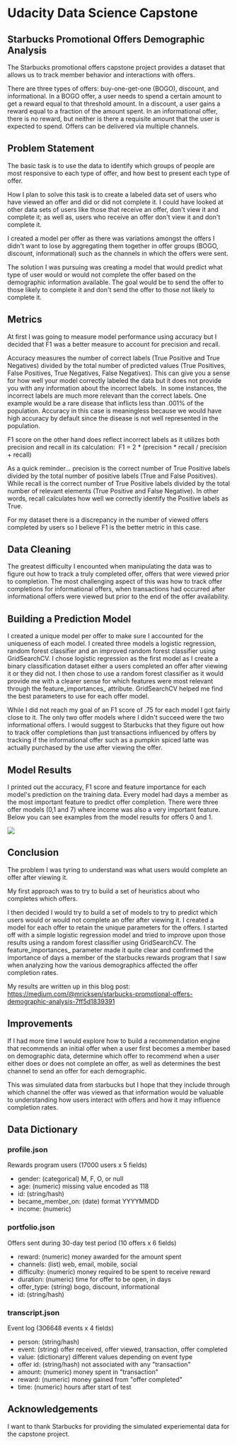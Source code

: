 # Udacity Data Science Capstone

## Starbucks Promotional Offers Demographic Analysis
The Starbucks promotional offers capstone project provides a dataset that allows us to track member behavior and interactions with offers. 

There are three types of offers: buy-one-get-one (BOGO), discount, and informational. In a BOGO offer, a user needs to spend a certain amount to get a reward equal to that threshold amount. In a discount, a user gains a reward equal to a fraction of the amount spent. In an informational offer, there is no reward, but neither is there a requisite amount that the user is expected to spend. Offers can be delivered via multiple channels.

## Problem Statement
The basic task is to use the data to identify which groups of people are most responsive to each type of offer, and how best to present each type of offer.

How I plan to solve this task is to create a labeled data set of users who have viewed an offer and did or did not complete it. I could have looked at other data sets of users like those that receive an offer, don't view it and complete it; as well as, users who receive an offer don't view it and don't complete it. 

I created a model per offer as there was variations amongst the offers I didn't want to lose by aggregating them together in offer groups (BOGO, discount, informational) such as the channels in which the offers were sent. 

The solution I was pursuing was creating a model that would predict what type of user would or would not complete the offer based on the demographic information available. The goal would be to send the offer to those likely to complete it and don't send the offer to those not likely to complete it. 

## Metrics
At first I was going to measure model performance using accuracy but I decided that F1 was a better measure to account for precision and recall. 

Accuracy measures the number of correct labels (True Positive and True Negatives) divided by the total number of predicted values (True Positives, False Positives, True Negatives, False Negatives). This can give you a sense for how well your model correctly labeled the data but it does not provide you with any information about the incorrect labels. 
In some instances, the incorrect labels are much more relevant than the correct labels. One example would be a rare disease that inflicts less than .001% of the population. Accuracy in this case is meaningless because we would have high accuracy by default since the disease is not well represented in the population. 

F1 score on the other hand does reflect incorrect labels as it utilizes both precision and recall in its calculation: 
F1 = 2 * (precision * recall / precision + recall)

As a quick reminder… precision is the correct number of True Positive labels divided by the total number of positive labels (True and False Positives). While recall is the correct number of True Positive labels divided by the total number of relevant elements (True Positive and False Negative). In other words, recall calculates how well we correctly identify the Positive labels as True. 

For my dataset there is a discrepancy in the number of viewed offers completed by users so I believe F1 is the better metric in this case.



## Data Cleaning
The greatest difficulty I encounted when manipulating the data was to figure out how to track a truly completed offer, offers that were viewed prior to completion. The most challenging aspect of this was how to track offer completions for informational offers, when transactions had occurred after informational offers were viewed but prior to the end of the offer availability. 

## Building a Prediction Model
I created a unique model per offer to make sure I accounted for the uniqueness of each model. I created three models a logistic regression, random forest classifier and an improved random forest classifier using GridSearchCV. I chose logistic regression as the first model as I create a binary classification dataset either a users completed an offer after viewing it or they did not. I then chose to use a random forest classifier as it would provide me with a clearer sense for which features were most relevant through the feature_importances_ attribute. GridSearchCV helped me find the best parameters to use for each offer model. 

While I did not reach my goal of an F1 score of .75 for each model I got fairly close to it. The only two offer models where I didn't succeed were the two informational offers. I would suggest to Starbucks that they figure out how to track offer completions than just transactions influenced by offers by tracking if the informational offer such as a pumpkin spiced latte was actually purchased by the use after viewing the offer. 

## Model Results
I printed out the accuracy, F1 score and feature importance for each model's prediction on the training data. Every model had days a member as the most important feature to predict offer completion. There were three offer models (0,1 and 7) where income was also a very important feature. Below you can see examples from the model results for offers 0 and 1.

![](Images/Image%202019-07-10%20at%206.57.30%20PM.png)

## Conclusion
The problem I was tyring to understand was what users would complete an offer after viewing it. 

My first approach was to try to build a set of heuristics about who completes which offers. 

I then decided I would try to build a set of models to try to predict which users would or would not complete an offer after viewing it. I created a model for each offer to retain the unique parameters for the offers. I started off with a simple logistic regression model and tried to improve upon those results using a random forest classifier using GridSearchCV. The feature_importances_ parameter made it quite clear and confirmed the importance of days a member of the starbucks rewards program that I saw when analyzing how the various demographics affected the offer completion rates.

My results are written up in this blog post: https://medium.com/@mricksen/starbucks-promotional-offers-demographic-analysis-7ff5d1839391

## Improvements
If I had more time I would explore how to build a recommendation engine that recommends an initial offer when a user first becomes a member based on demographic data, determine which offer to recommend when a user either does or does not complete an offer, as well as determines the best channel to send an offer for each demographic.

This was simulated data from starbucks but I hope that they include through which channel the offer was viewed as that information would be valuable to understanding how users interact with offers and how it may influence completion rates.

## Data Dictionary
### profile.json
Rewards program users (17000 users x 5 fields)
- gender: (categorical) M, F, O, or null
- age: (numeric) missing value encoded as 118
- id: (string/hash)
- became_member_on: (date) format YYYYMMDD
- income: (numeric)

### portfolio.json
Offers sent during 30-day test period (10 offers x 6 fields)
- reward: (numeric) money awarded for the amount spent
- channels: (list) web, email, mobile, social
- difficulty: (numeric) money required to be spent to receive reward
- duration: (numeric) time for offer to be open, in days
- offer_type: (string) bogo, discount, informational
- id: (string/hash)

### transcript.json
Event log (306648 events x 4 fields)
- person: (string/hash)
- event: (string) offer received, offer viewed, transaction, offer completed
- value: (dictionary) different values depending on event type
- offer id: (string/hash) not associated with any "transaction"
- amount: (numeric) money spent in "transaction"
- reward: (numeric) money gained from "offer completed"
- time: (numeric) hours after start of test


## Acknowledgements
I want to thank Starbucks for providing the simulated experiemental data for the capstone project.
